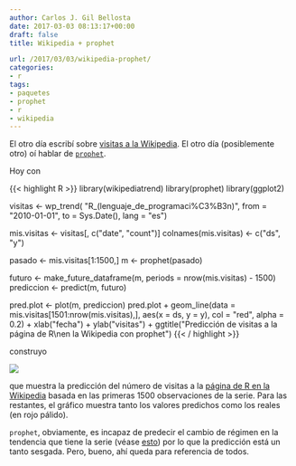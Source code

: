```yaml
---
author: Carlos J. Gil Bellosta
date: 2017-03-03 08:13:17+00:00
draft: false
title: Wikipedia + prophet

url: /2017/03/03/wikipedia-prophet/
categories:
- r
tags:
- paquetes
- prophet
- r
- wikipedia
---
```


El otro día escribí sobre [visitas a la Wikipedia](https://www.datanalytics.com/2017/02/27/consultando-el-numero-de-visitas-a-paginas-de-la-wikipedia-con-r/). El otro día (posiblemente otro) oí hablar de [`prophet`](https://cran.r-project.org/web/packages/prophet/index.html).

Hoy con

{{< highlight R >}}
library(wikipediatrend)
library(prophet)
library(ggplot2)

visitas <- wp_trend(
    "R_(lenguaje_de_programaci%C3%B3n)",
    from = "2010-01-01", to = Sys.Date(),
    lang = "es")

mis.visitas <- visitas[, c("date", "count")]
colnames(mis.visitas) <- c("ds", "y")

pasado <- mis.visitas[1:1500,]
m <- prophet(pasado)

futuro <- make_future_dataframe(m,
    periods = nrow(mis.visitas) - 1500)
prediccion <- predict(m, futuro)

pred.plot <- plot(m, prediccion)
pred.plot +
    geom_line(data = mis.visitas[1501:nrow(mis.visitas),],
        aes(x = ds, y = y), col = "red", alpha = 0.2) +
    xlab("fecha") + ylab("visitas") +
    ggtitle("Predicción de visitas a la página de R\nen la Wikipedia con prophet")
{{< / highlight >}}



construyo

![](/wp-uploads/2017/03/prediccion_wikipedia_prophet.png#center)


que muestra la predicción del número de visitas a la [página de R en la Wikipedia](https://es.wikipedia.org/wiki/R_(lenguaje_de_programaci%C3%B3n)) basada en las primeras 1500 observaciones de la serie. Para las restantes, el gráfico muestra tanto los valores predichos como los reales (en rojo pálido).

`prophet`, obviamente, es incapaz de predecir el cambio de régimen en la tendencia que tiene la serie (véase [esto](https://www.datanalytics.com/2017/02/27/consultando-el-numero-de-visitas-a-paginas-de-la-wikipedia-con-r/)) por lo que la predicción está un tanto sesgada. Pero, bueno, ahí queda para referencia de todos.

